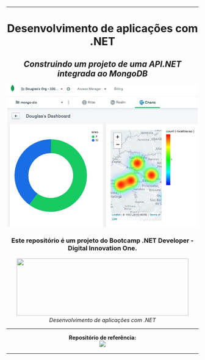 <hr/>
<div align="center">
    <h1>Desenvolvimento de aplicações com .NET</h1>
    <h2><i>Construindo um projeto de uma API.NET integrada ao MongoDB</i></h2>
    <p align="center"><img src="./Charts.jpg" width="500"></p>
    <h3>Este repositório é um projeto do Bootcamp .NET Developer - Digital Innovation One.</h3>
    <img src="https://hermes.digitalinnovation.one/site/images/logo-footer.png" width="450" height="150">
    <i>Desenvolvimento de aplicações com .NET</i>
 </div>    
<hr/>
<div align="center">
    <b>Repositório de referência:</b><br>
    <a href="https://web.digitalinnovation.one/project/construindo-um-projeto-de-uma-apinet-integrada-ao-mongodb"><img src="https://img.icons8.com/ios-filled/50/000000/github.png"/></a>
    <hr/>
</div>
